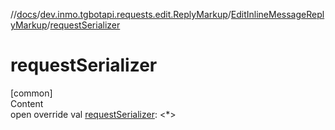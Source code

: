 //[docs](../../../index.md)/[dev.inmo.tgbotapi.requests.edit.ReplyMarkup](../index.md)/[EditInlineMessageReplyMarkup](index.md)/[requestSerializer](request-serializer.md)



# requestSerializer  
[common]  
Content  
open override val [requestSerializer](request-serializer.md): <*>  



